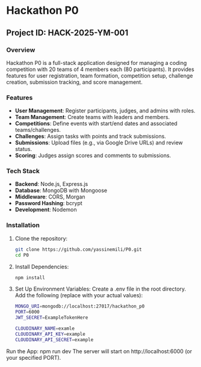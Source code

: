 # Hackathon P0

## Project ID: HACK-2025-YM-001

### Overview

Hackathon P0 is a full-stack application designed for managing a coding competition with 20 teams of 4 members each (80 participants). It provides features for user registration, team formation, competition setup, challenge creation, submission tracking, and score management.

### Features

- **User Management**: Register participants, judges, and admins with roles.
- **Team Management**: Create teams with leaders and members.
- **Competitions**: Define events with start/end dates and associated teams/challenges.
- **Challenges**: Assign tasks with points and track submissions.
- **Submissions**: Upload files (e.g., via Google Drive URLs) and review status.
- **Scoring**: Judges assign scores and comments to submissions.

### Tech Stack

- **Backend**: Node.js, Express.js
- **Database**: MongoDB with Mongoose
- **Middleware**: CORS, Morgan
- **Password Hashing**: bcrypt
- **Development**: Nodemon

### Installation

1. Clone the repository:
   ```bash
   git clone https://github.com/yassinemili/P0.git
   cd P0
   ```
2. Install Dependencies:
   ```bash
   npm install
   ```
3. Set Up Environment Variables:
   Create a .env file in the root directory.
   Add the following (replace with your actual values):

   ```bash
   MONGO_URI=mongodb://localhost:27017/hackathon_p0
   PORT=6000
   JWT_SECRET=ExampleTokenHere

   CLOUDINARY_NAME=examle
   CLOUDINARY_API_KEY=example
   CLOUDINARY_API_SECRET=example
   ```

Run the App:
npm run dev
The server will start on http://localhost:6000 (or your specified PORT).
